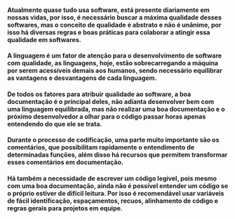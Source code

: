 
#### Atualmente quase tudo usa software, está presente diariamente em nossas vidas, por isso, é necessário buscar a máxima qualidade desses softwares, mas o conceito de qualidade é abstrato e não é unânime, por isso há diversas regras e boas práticas para colaborar a atingir essa qualidade em softwares.
#### A linguagem é um fator de atenção para o desenvolvimento de software com qualidade, as linguagens, hoje, estão sobrecarregando a máquina por serem acessíveis demais aos humanos, sendo necessário equilibrar as vantagens e desvantagens de cada linguagem.
#### De todos os fatores para atribuir qualidade ao software, a boa documentação é o principal deles, não adianta desenvolver bem com uma linguagem equilibrada, mas não realizar uma boa documentação e o próximo desenvolvedor a olhar para o código passar horas apenas entendendo do que ele se trata.
#### Durante o processo de codificação, uma parte muito importante são os comentários, que possibilitam rapidamente o entendimento de determinadas funções, além disso há recursos que permitem transformar esses comentários em documentação.
#### Há também a necessidade de escrever um código legível, pois mesmo com uma boa documentação, ainda não é possível entender um código se o próprio estiver de difícil leitura. Por isso é recomendável usar variáveis de fácil identificação, espaçamentos, recuos, alinhamento de código e regras gerais para projetos em equipe.
#### 
